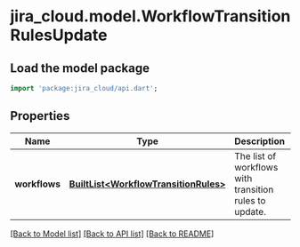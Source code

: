# jira_cloud.model.WorkflowTransitionRulesUpdate

## Load the model package
```dart
import 'package:jira_cloud/api.dart';
```

## Properties
Name | Type | Description | Notes
------------ | ------------- | ------------- | -------------
**workflows** | [**BuiltList&lt;WorkflowTransitionRules&gt;**](WorkflowTransitionRules.md) | The list of workflows with transition rules to update. | [optional] [default to const []]

[[Back to Model list]](../README.md#documentation-for-models) [[Back to API list]](../README.md#documentation-for-api-endpoints) [[Back to README]](../README.md)


